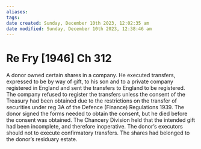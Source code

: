 ```yaml
---
aliases: 
tags: 
date created: Sunday, December 10th 2023, 12:02:35 am
date modified: Sunday, December 10th 2023, 12:38:46 am
---
```


# Re Fry [1946] Ch 312

A donor owned certain shares in a company. He executed transfers, expressed to be by way of gift, to his son and to a private company registered in England and sent the transfers to England to be registered. The company refused to register the transfers unless the consent of the Treasury had been obtained due to the restrictions on the transfer of securities under reg 3A of the Defence (Finance) Regulations 1939. The donor signed the forms needed to obtain the consent, but he died before the consent was obtained. The Chancery Division held that the intended gift had been incomplete, and therefore inoperative. The donor’s executors should not to execute confirmatory transfers. The shares had belonged to the donor’s residuary estate.
